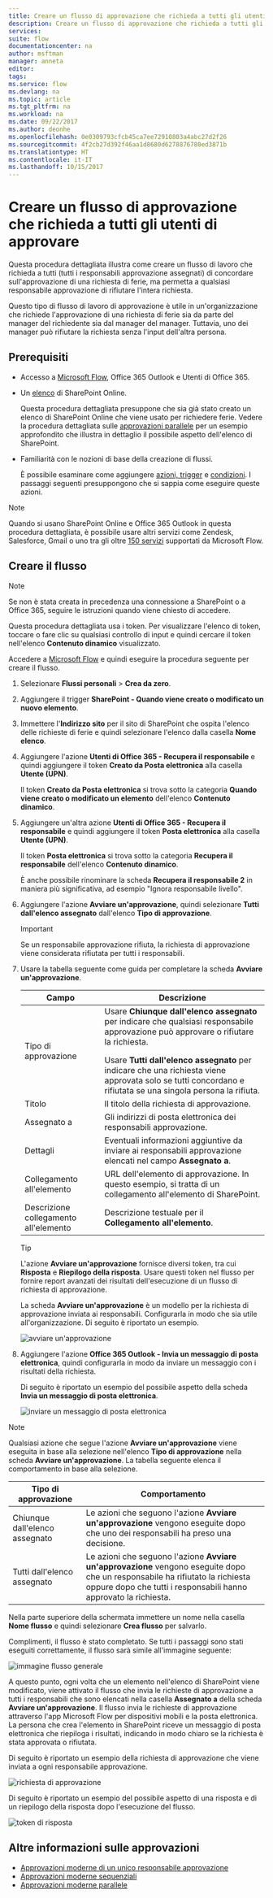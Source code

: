 ```yaml
---
title: Creare un flusso di approvazione che richieda a tutti gli utenti di approvare | Microsoft Docs
description: Creare un flusso di approvazione che richieda a tutti gli utenti di approvare o a una persona di rifiutare una richiesta.
services: 
suite: flow
documentationcenter: na
author: msftman
manager: anneta
editor: 
tags: 
ms.service: flow
ms.devlang: na
ms.topic: article
ms.tgt_pltfrm: na
ms.workload: na
ms.date: 09/22/2017
ms.author: deonhe
ms.openlocfilehash: 0e0309793cfcb45ca7ee72910803a4abc27d2f26
ms.sourcegitcommit: 4f2cb27d392f46aa1d8680d6278876780ed3871b
ms.translationtype: HT
ms.contentlocale: it-IT
ms.lasthandoff: 10/15/2017
---
```

# <a name="create-an-approval-flow-that-requires-everyone-to-approve"></a>Creare un flusso di approvazione che richieda a tutti gli utenti di approvare
Questa procedura dettagliata illustra come creare un flusso di lavoro che richieda a tutti (tutti i responsabili approvazione assegnati) di concordare sull'approvazione di una richiesta di ferie, ma permetta a qualsiasi responsabile approvazione di rifiutare l'intera richiesta.

Questo tipo di flusso di lavoro di approvazione è utile in un'organizzazione che richiede l'approvazione di una richiesta di ferie sia da parte del manager del richiedente sia dal manager del manager. Tuttavia, uno dei manager può rifiutare la richiesta senza l'input dell'altra persona.

## <a name="prerequisites"></a>Prerequisiti
* Accesso a [Microsoft Flow](https://flow.microsoft.com), Office 365 Outlook e Utenti di Office 365.
* Un [elenco](https://support.office.com/en-us/article/SharePoint-lists-I-An-introduction-f11cd5fe-bc87-4f9e-9bfe-bbd87a22a194) di SharePoint Online.
  
    Questa procedura dettagliata presuppone che sia già stato creato un elenco di SharePoint Online che viene usato per richiedere ferie. Vedere la procedura dettagliata sulle [approvazioni parallele](parallel-modern-approvals.md) per un esempio approfondito che illustra in dettaglio il possibile aspetto dell'elenco di SharePoint.
* Familiarità con le nozioni di base della creazione di flussi.
  
    È possibile esaminare come aggiungere [azioni, trigger](multi-step-logic-flow.md#add-another-action) e [condizioni](add-a-condition.md). I passaggi seguenti presuppongono che si sappia come eseguire queste azioni.

> [!NOTE]
> Quando si usano SharePoint Online e Office 365 Outlook in questa procedura dettagliata, è possibile usare altri servizi come Zendesk, Salesforce, Gmail o uno tra gli oltre [150 servizi](https://flow.microsoft.com/connectors/) supportati da Microsoft Flow.
> 
> 

## <a name="create-the-flow"></a>Creare il flusso
> [!NOTE]
> Se non è stata creata in precedenza una connessione a SharePoint o a Office 365, seguire le istruzioni quando viene chiesto di accedere.
> 
> 

Questa procedura dettagliata usa i token. Per visualizzare l'elenco di token, toccare o fare clic su qualsiasi controllo di input e quindi cercare il token nell'elenco **Contenuto dinamico** visualizzato.

Accedere a [Microsoft Flow](https://flow.microsoft.com) e quindi eseguire la procedura seguente per creare il flusso.

1. Selezionare **Flussi personali** > **Crea da zero**.
2. Aggiungere il trigger **SharePoint - Quando viene creato o modificato un nuovo elemento**.
3. Immettere l'**Indirizzo sito** per il sito di SharePoint che ospita l'elenco delle richieste di ferie e quindi selezionare l'elenco dalla casella **Nome elenco**.
4. Aggiungere l'azione **Utenti di Office 365 - Recupera il responsabile** e quindi aggiungere il token **Creato da Posta elettronica** alla casella **Utente (UPN)**.
   
    Il token **Creato da Posta elettronica** si trova sotto la categoria **Quando viene creato o modificato un elemento** dell'elenco **Contenuto dinamico**.
5. Aggiungere un'altra azione **Utenti di Office 365 - Recupera il responsabile** e quindi aggiungere il token **Posta elettronica** alla casella **Utente (UPN)**.
   
    Il token **Posta elettronica** si trova sotto la categoria **Recupera il responsabile** dell'elenco **Contenuto dinamico**.
   
    È anche possibile rinominare la scheda **Recupera il responsabile 2** in maniera più significativa, ad esempio "Ignora responsabile livello".
6. Aggiungere l'azione **Avviare un'approvazione**, quindi selezionare **Tutti dall'elenco assegnato** dall'elenco **Tipo di approvazione**.
   
   > [!IMPORTANT]
   > Se un responsabile approvazione rifiuta, la richiesta di approvazione viene considerata rifiutata per tutti i responsabili.
   > 
   > 
7. Usare la tabella seguente come guida per completare la scheda **Avviare un'approvazione**.
   
   | Campo | Descrizione |
   | --- | --- |
   |  Tipo di approvazione |Usare **Chiunque dall'elenco assegnato** per indicare che qualsiasi responsabile approvazione può approvare o rifiutare la richiesta. </p>Usare **Tutti dall'elenco assegnato** per indicare che una richiesta viene approvata solo se tutti concordano e rifiutata se una singola persona la rifiuta. |
   |  Titolo |Il titolo della richiesta di approvazione. |
   |  Assegnato a |Gli indirizzi di posta elettronica dei responsabili approvazione. |
   |  Dettagli |Eventuali informazioni aggiuntive da inviare ai responsabili approvazione elencati nel campo **Assegnato a**. |
   |  Collegamento all'elemento |URL dell'elemento di approvazione. In questo esempio, si tratta di un collegamento all'elemento di SharePoint. |
   |  Descrizione collegamento all'elemento |Descrizione testuale per il **Collegamento all'elemento**. |
   
   > [!TIP]
   > L'azione **Avviare un'approvazione** fornisce diversi token, tra cui **Risposta** e **Riepilogo della risposta**. Usare questi token nel flusso per fornire report avanzati dei risultati dell'esecuzione di un flusso di richiesta di approvazione.
   > 
   > 
   
    La scheda **Avviare un'approvazione** è un modello per la richiesta di approvazione inviata ai responsabili. Configurarla in modo che sia utile all'organizzazione. Di seguito è riportato un esempio.
   
    ![avviare un'approvazione](media/all-assigned-must-approve/start-an-approval-card.png)
8. Aggiungere l'azione **Office 365 Outlook - Invia un messaggio di posta elettronica**, quindi configurarla in modo da inviare un messaggio con i risultati della richiesta.
   
    Di seguito è riportato un esempio del possibile aspetto della scheda **Invia un messaggio di posta elettronica**.
   
    ![inviare un messaggio di posta elettronica](media/all-assigned-must-approve/send-an-email-card.png)

> [!NOTE]
> Qualsiasi azione che segue l'azione **Avviare un'approvazione** viene eseguita in base alla selezione nell'elenco **Tipo di approvazione** nella scheda **Avviare un'approvazione**. La tabella seguente elenca il comportamento in base alla selezione.
> 
> 

| Tipo di approvazione | Comportamento |
| --- | --- |
| Chiunque dall'elenco assegnato |Le azioni che seguono l'azione **Avviare un'approvazione** vengono eseguite dopo che uno dei responsabili ha preso una decisione. |
| Tutti dall'elenco assegnato |Le azioni che seguono l'azione **Avviare un'approvazione** vengono eseguite dopo che un responsabile ha rifiutato la richiesta oppure dopo che tutti i responsabili hanno approvato la richiesta. |

Nella parte superiore della schermata immettere un nome nella casella **Nome flusso** e quindi selezionare **Crea flusso** per salvarlo.

Complimenti, il flusso è stato completato. Se tutti i passaggi sono stati eseguiti correttamente, il flusso sarà simile all'immagine seguente:

![immagine flusso generale](media/all-assigned-must-approve/overall-flow.png)

A questo punto, ogni volta che un elemento nell'elenco di SharePoint viene modificato, viene attivato il flusso che invia le richieste di approvazione a tutti i responsabili che sono elencati nella casella **Assegnato a** della scheda **Avviare un'approvazione**. Il flusso invia le richieste di approvazione attraverso l'app Microsoft Flow per dispositivi mobili e la posta elettronica. La persona che crea l'elemento in SharePoint riceve un messaggio di posta elettronica che riepiloga i risultati, indicando in modo chiaro se la richiesta è stata approvata o rifiutata.

Di seguito è riportato un esempio della richiesta di approvazione che viene inviata a ogni responsabile approvazione.

![richiesta di approvazione](media/all-assigned-must-approve/approval-request.png)

Di seguito è riportato un esempio del possibile aspetto di una risposta e di un riepilogo della risposta dopo l'esecuzione del flusso.

![token di risposta](media/all-assigned-must-approve/response-output.png)

## <a name="learn-more-about-approvals"></a>Altre informazioni sulle approvazioni
* [Approvazioni moderne di un unico responsabile approvazione](modern-approvals.md)
* [Approvazioni moderne sequenziali](sequential-modern-approvals.md)
* [Approvazioni moderne parallele](sequential-modern-approvals.md)


